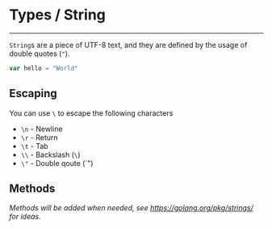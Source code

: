 # Types / String

----

`String`s are a piece of UTF-8 text, and they are defined by the usage of double quotes (`"`).

```go
var hello = "World"
```

## Escaping

You can use `\` to escape the following characters

* `\n` - Newline
* `\r` - Return
* `\t` - Tab
* `\\` - Backslash (`\`)
* `\"` - Double qoute (`")

## Methods

*Methods will be added when needed, see https://golang.org/pkg/strings/ for ideas.*